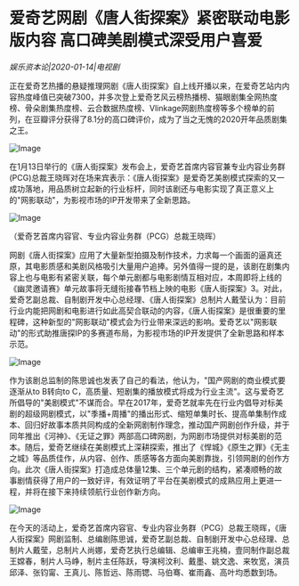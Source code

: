 # 爱奇艺网剧《唐人街探案》紧密联动电影版内容 高口碑美剧模式深受用户喜爱

*娱乐资本论|2020-01-14|电视剧*

正在爱奇艺热播的悬疑推理网剧《唐人街探案》自上线开播以来，在爱奇艺站内内容热度峰值已突破7300，并多次登上爱奇艺风云榜热播榜、猫眼剧集全网热度榜、骨朵剧集热度榜、云合数据热度榜、Vlinkage网剧热度榜等多个榜单的前列，在豆瓣评分获得了8.1分的高口碑评价，成为了当之无愧的2020开年品质剧集之王。

![Image](https://p3.pstatp.com/large/pgc-image/b69376465e824ed0b188e9ea537fbcbd)

在1月13日举行的《唐人街探案》发布会上，爱奇艺首席内容官兼专业内容业务群(PCG)总裁王晓晖对在场来宾表示：《唐人街探案》是爱奇艺美剧模式探索的又一成功落地，用品质树立起新的行业标杆，同时该剧还与电影实现了真正意义上的"网影联动"，为影视市场的IP开发带来了全新思路。

![Image](https://p3.pstatp.com/large/pgc-image/413fa8659593496fadd8e866c293022e)

（爱奇艺首席内容官、专业内容业务群（PCG）总裁王晓晖）

网剧《唐人街探案》应用了大量新型拍摄及制作技术，力求每一个画面的逼真还原，其电影质感和美剧风格吸引大量用户追捧。另外值得一提的是，该剧在剧集内容上也与电影有紧密关联，每个单元剧都与电影剧情互相对应，本周即将上线的《幽灵邀请赛》单元故事将无缝衔接春节档上映的电影《唐人街探案》3。对此，爱奇艺副总裁、自制剧开发中心总经理、《唐人街探案》总制片人戴莹认为：目前行业内能把网剧和电影进行如此高契合联动的内容，《唐人街探案》是很重要的里程碑，这种新型的"网影联动"模式会为行业带来深远的影响。爱奇艺以"网影联动"的形式助推唐探IP的多赛道布局，为影视市场的IP开发提供了全新思路和样本示范。

![Image](https://p3.pstatp.com/large/pgc-image/3d035d1efa114b7fac9e9491db8839e0)

作为该剧总监制的陈思诚也发表了自己的看法，他认为，"国产网剧的商业模式要逐渐从to B转向to C，高质量、短剧集的播放模式将成为行业主流"。这与爱奇艺所倡导的"美剧模式"不谋而合。早在2017年，爱奇艺就率先在行业内倡导对标美剧的超级网剧模式，以"季播+周播"的播出形式、缩短单集时长、提高单集制作成本、回归好故事本质共同构成的全新网剧制作理念，推动国产网剧创作升级，并于同年推出《河神》、《无证之罪》两部高口碑网剧，为网剧市场提供对标美剧的范本。随后，爱奇艺继续在美剧模式上深耕探索，推出了《悍城》《原生之罪》《无主之城》等品质佳作，从内容、创作、质感等各方面向美剧靠拢，引领网剧的创作方向。此次《唐人街探案》打造成总体量12集、三个单元剧的结构，紧凑顺畅的故事剧情获得了用户的一致好评，有效证明了平台在美剧模式的成熟应用上更进一程，并将在接下来持续领航行业创作新方向。

![Image](https://p3.pstatp.com/large/pgc-image/a502b0d65e394224b9e50d61c0657a02)

在今天的活动上，爱奇艺首席内容官、专业内容业务群（PCG）总裁王晓晖，《唐人街探案》网剧监制、总编剧陈思诚，爱奇艺副总裁、自制剧开发中心总经理、总制片人戴莹，总制片人尚娜，爱奇艺执行总编辑、总编审王兆楠，壹同制作副总裁王嫦春，制片人马峥，制片主任陈跃，导演柯汶利、戴墨、姚文逸、来牧宽，演员邱泽、张钧甯、王真儿、陈哲远、陈雨锶、马伯骞、崔雨鑫、高叶均悉数到场。

